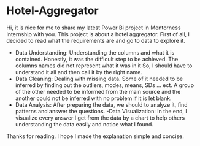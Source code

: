 # Hotel-Aggregator
Hi, it is nice for me to share my latest Power Bi project in Mentorness Internship with you. This project is about a hotel aggregator.
First of all, I decided to read what the requirements are and go to data to explore it.
- Data Understanding: Understanding the columns and what it is contained. Honestly, it was the difficult step to be achieved. The columns names did not represent what it was in it So, I should have to understand it all and then call it by the right name.
- Data Cleaning: Dealing with missing data. Some of it needed to be inferred by finding out the outliers, modes, means, SDs … ect. A group of the other needed to be informed from the main source and the another could not be inferred with no problem if it is let blank.
- Data Analysis: After preparing the data, we should to analyze it, find patterns and answer the questions.
-Data Visualization: In the end, I visualize every answer I get from the data by a chart to help others understanding the data easily and notice what I found.

Thanks for reading. I hope I made the explanation simple and concise.
